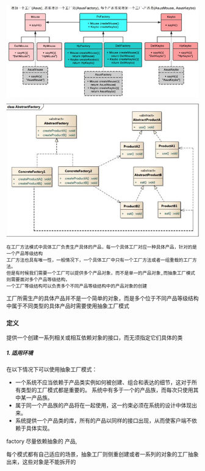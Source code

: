 

![](https://github.com/fumeidonga/markdownPic/blob/master/designmodel/absfactory.jpg?raw=true)

![](https://github.com/fumeidonga/markdownPic/blob/master/designmodel/absfactory1.jpg?raw=true)

    在工厂方法模式中具体工厂负责生产具体的产品，每一个具体工厂对应一种具体产品，针对的是一个产品等级结构
    工厂方法也具有唯一性，一般情况下，一个具体工厂中只有一个工厂方法或者一组重载的工厂方法。
    但是有时候我们需要一个工厂可以提供多个产品对象，而不是单一的产品对象,而抽象工厂模式则需要面对多个产品等级结构，
    一个工厂等级结构可以负责多个不同产品等级结构中的产品对象的创建

工厂所需生产的具体产品并不是一个简单的对象，而是多个位于不同产品等级结构中属于不同类型的具体产品时需要使用抽象工厂模式

### 定义
提供一个创建一系列相关或相互依赖对象的接口，而无须指定它们具体的类

##### 1. 适用环境

在以下情况下可以使用抽象工厂模式：

* 一个系统不应当依赖于产品类实例如何被创建、组合和表达的细节，这对于所有类型的工厂模式都是重要的。
系统中有多于一个的产品族，而每次只使用其中某一产品族。
* 属于同一个产品族的产品将在一起使用，这一约束必须在系统的设计中体现出来。
* 系统提供一个产品类的库，所有的产品以同样的接口出现，从而使客户端不依赖于具体实现。


factory 尽量依赖抽象的 产品,

每个模式都有自己适应的场景，抽象工厂则侧重创建或者一系列的对象的工厂抽象出来，这些对象是不能拆开的








